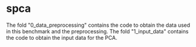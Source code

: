 # spca

The fold "0_data_preprocessing" contains the code to obtain the data used in this benchmark and the preprocessing.
The fold "1_input_data" contains the code to obtain the input data for the PCA.
